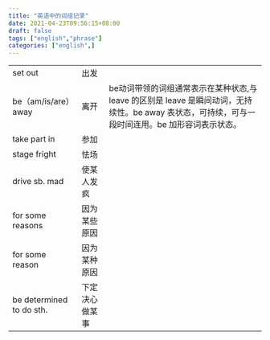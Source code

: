 ```yaml
---
title: "英语中的词组记录"
date: 2021-04-23T09:56:15+08:00
draft: false
tags: ["english","phrase"]
categories: ["english",]
---
```


||||
|-|-|-|
|set out|出发||
|be（am/is/are）away|离开|be动词带领的词组通常表示在某种状态,与 leave 的区别是 leave 是瞬间动词，无持续性。be away 表状态，可持续，可与一段时间连用。be 加形容词表示状态。|
|take part in|参加||
|stage fright|怯场|
|drive sb. mad|使某人发疯|
|for some reasons|因为某些原因|
|for some reason|因为某种原因|
|be determined to do sth.|下定决心做某事|